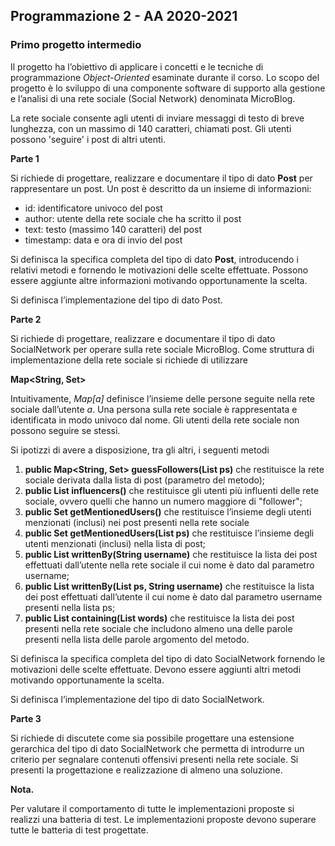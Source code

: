 ## Programmazione 2 - AA 2020-2021
### Primo progetto intermedio

Il progetto ha l’obiettivo di applicare i concetti e le tecniche di programmazione *Object-Oriented* esaminate durante il corso. Lo scopo del progetto è lo sviluppo di una componente software di supporto alla gestione e l’analisi di una rete sociale (Social Network) denominata MicroBlog.

La rete sociale consente agli utenti di inviare messaggi di testo di breve lunghezza, con un massimo di 140 caratteri, chiamati post. Gli utenti possono 'seguire' i post di altri utenti.

**Parte 1**

Si richiede di progettare, realizzare e documentare il tipo di dato **Post** per rappresentare un post.
Un post è descritto da un insieme di informazioni:
* id: identificatore univoco del post
* author: utente della rete sociale che ha scritto il post
* text: testo (massimo 140 caratteri) del post
* timestamp: data e ora di invio del post

Si definisca la specifica completa del tipo di dato **Post**, introducendo i relativi metodi e fornendo le motivazioni delle scelte effettuate.
Possono essere aggiunte altre informazioni motivando opportunamente la scelta.

Si definisca l’implementazione del tipo di dato Post.

**Parte 2**

Si richiede di progettare, realizzare e documentare il tipo di dato SocialNetwork per operare sulla rete sociale MicroBlog. Come struttura di implementazione della rete sociale si richiede di utilizzare

**Map<String, Set<String>>**

Intuitivamente, *Map[a]* definisce l’insieme delle persone seguite nella rete sociale dall’utente *a*. Una persona sulla rete sociale è rappresentata e identificata in modo univoco dal nome. Gli utenti della rete sociale non possono seguire se stessi.

Si ipotizzi di avere a disposizione, tra gli altri, i seguenti metodi
1. **public Map<String, Set<String>> guessFollowers(List<Post> ps)** che restituisce la rete sociale derivata dalla lista di post (parametro del metodo);
2. **public List<String> influencers()** che restituisce gli utenti più influenti delle rete sociale, ovvero quelli che hanno un numero maggiore di "follower";
3. **public Set<String> getMentionedUsers()** che restituisce l’insieme degli utenti menzionati (inclusi) nei post presenti nella rete sociale
4. **public Set<String> getMentionedUsers(List<Post> ps)** che restituisce l’insieme degli utenti menzionati (inclusi) nella lista di post;
5. **public List<Post> writtenBy(String username)** che restituisce la lista dei post effettuati dall’utente nella rete sociale il cui nome è dato dal parametro username;
6. **public List<Post> writtenBy(List<Post> ps, String username)** che restituisce la lista dei post effettuati dall’utente il cui nome è dato dal parametro username presenti nella lista ps;
7. **public List<Post> containing(List<String> words)** che restituisce la lista dei post presenti nella rete sociale che includono almeno una delle parole presenti nella lista delle parole argomento del metodo.

Si definisca la specifica completa del tipo di dato SocialNetwork fornendo le motivazioni delle scelte effettuate. Devono essere aggiunti altri metodi motivando opportunamente la scelta.

Si definisca l’implementazione del tipo di dato SocialNetwork.

**Parte 3**

Si richiede di discutete come sia possibile progettare una estensione gerarchica del tipo di dato SocialNetwork che permetta di introdurre un criterio per segnalare contenuti offensivi presenti nella rete sociale. Si presenti la progettazione e realizzazione di almeno una soluzione.

**Nota.**

Per valutare il comportamento di tutte le implementazioni proposte si realizzi una batteria di test.
Le implementazioni proposte devono superare tutte le batteria di test progettate.

